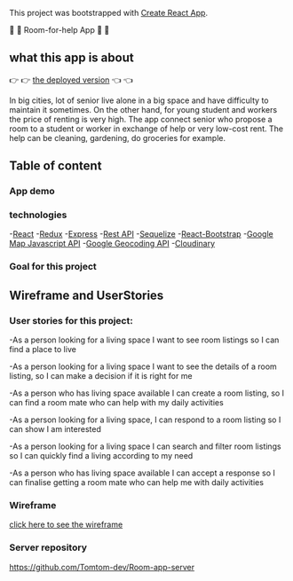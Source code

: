 This project was bootstrapped with [Create React App](https://github.com/facebook/create-react-app).

:older_woman: :older_man: Room-for-help App :woman: :man:

## what this app is about

:point_right: :point_right:  [the deployed version](https://room-for-help.netlify.app) :point_left: :point_left:

In big cities, lot of senior live alone in a big space and have difficulty to maintain it sometimes. On the other hand, for young student and workers the price of renting is very high. The app connect senior who propose a room to a student or worker in exchange of help or very low-cost rent. The help can be cleaning, gardening, do groceries for example. 


## Table of content

### App demo

### technologies

-[React](https://github.com/Tomtom-dev/Room-app-client/blob/development/src/App.js)
-[Redux](https://github.com/Tomtom-dev/Room-app-client/blob/development/src/store/roomPage/action.js)
-[Express](https://github.com/Tomtom-dev/Room-app-server/blob/development/index.js)
-[Rest API](https://github.com/Tomtom-dev/Room-app-server/tree/development/routers)
-[Sequelize](https://github.com/Tomtom-dev/Room-app-server/blob/development/models/room.js)
-[React-Bootstrap](https://github.com/Tomtom-dev/Room-app-client/blob/development/src/pages/Login/index.js)
-[Google Map Javascript API](https://github.com/Tomtom-dev/Room-app-client/blob/development/src/component/RoomPageCardDetail.js)
-[Google Geocoding API](https://github.com/Tomtom-dev/Room-app-client/blob/development/src/component/RoomPageCardDetail.js)
-[Cloudinary](https://github.com/Tomtom-dev/Room-app-client/blob/development/src/pages/PostAnnounce/index.js)

### Goal for this project

## Wireframe and UserStories

### User stories for this project:

-As a person looking for a living space I want to see room listings so I can find a place to live

-As a person looking for a living space I want to see the details of a room listing, so I can make a decision if it is right for me

-As a person who has living space available I can create a room listing, so I can find a room mate who can help with my daily activities

-As a person looking for a living space, I can respond to a room listing so I can show I am interested

-As a person looking for a living space I can search and filter room listings so I can quickly find a living according to my need

-As a person who has living space available I can accept a response so I can finalise getting a room mate who can help me with daily activities

### Wireframe

[click here to see the wireframe](https://wireframepro.mockflow.com/editor.jsp?editor=on&bgcolor=white&perm=Create&ptitle=Portfolio%20App&category=featured&projectid=Md8fc63123fc0da370280f99fa027f4071592222135679&publicid=f83ea140cf554feea52654b01de1e31e#/page/D20050a444d377808df33f7f5fc26331c)

### Server repository

https://github.com/Tomtom-dev/Room-app-server



